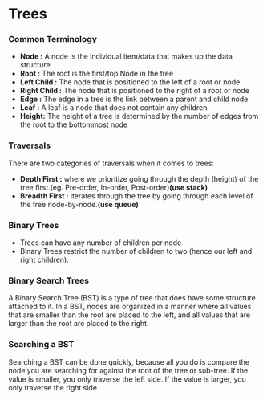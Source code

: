 # Trees
### Common Terminology
- **Node  :** A node is the individual item/data that makes up the data structure
- **Root  :** The root is the first/top Node in the tree
- **Left Child :** The node that is positioned to the left of a root or node
- **Right Child :** The node that is positioned to the right of a root or node
- **Edge  :** The edge in a tree is the link between a parent and child node
- **Leaf  :** A leaf is a node that does not contain any children
- **Height:** The height of a tree is determined by the number of edges from the root to the bottommost node


### Traversals
There are two categories of traversals when it comes to trees:  

- **Depth First :**  where we prioritize going through the depth (height) of the tree first.(eg. Pre-order, In-order, Post-order)**(use stack)**
- **Breadth First :** iterates through the tree by going through each level of the tree node-by-node.**(use queue)**

### Binary Trees
- Trees can have any number of children per node
- Binary Trees restrict the number of children to two (hence our left and right children).

### Binary Search Trees
A Binary Search Tree (BST) is a type of tree that does have some structure attached to it. In a BST, nodes are organized in a manner where all values that are smaller than the root are placed to the left, and all values that are larger than the root are placed to the right.

### Searching a BST
Searching a BST can be done quickly, because all you do is compare the node you are searching for against the root of the tree or sub-tree. If the value is smaller, you only traverse the left side. If the value is larger, you only traverse the right side.

